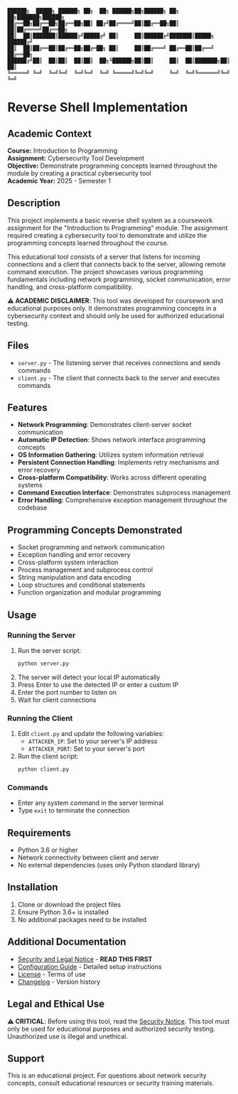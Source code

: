 ```
██████╗  █████╗ ██████╗ ██╗  ██╗ ██████╗██╗██████╗ ██╗  ██╗███████╗██████╗ 
██╔══██╗██╔══██╗██╔══██╗██║ ██╔╝██╔════╝██║██╔══██╗██║  ██║██╔════╝██╔══██╗
██║  ██║███████║██████╔╝█████╔╝ ██║     ██║██████╔╝███████║█████╗  ██████╔╝
██║  ██║██╔══██║██╔══██╗██╔═██╗ ██║     ██║██╔═══╝ ██╔══██║██╔══╝  ██╔══██╗
██████╔╝██║  ██║██║  ██║██║  ██╗╚██████╗██║██║     ██║  ██║███████╗██║  ██║
╚═════╝ ╚═╝  ╚═╝╚═╝  ╚═╝╚═╝  ╚═╝ ╚═════╝╚═╝╚═╝     ╚═╝  ╚═╝╚══════╝╚═╝  ╚═╝
```

# Reverse Shell Implementation

## Academic Context
**Course:** Introduction to Programming  
**Assignment:** Cybersecurity Tool Development  
**Objective:** Demonstrate programming concepts learned throughout the module by creating a practical cybersecurity tool  
**Academic Year:** 2025 - Semester 1  

## Description
This project implements a basic reverse shell system as a coursework assignment for the "Introduction to Programming" module. The assignment required creating a cybersecurity tool to demonstrate and utilize the programming concepts learned throughout the course. 

This educational tool consists of a server that listens for incoming connections and a client that connects back to the server, allowing remote command execution. The project showcases various programming fundamentals including network programming, socket communication, error handling, and cross-platform compatibility.

**⚠️ ACADEMIC DISCLAIMER**: This tool was developed for coursework and educational purposes only. It demonstrates programming concepts in a cybersecurity context and should only be used for authorized educational testing.

## Files
- `server.py` - The listening server that receives connections and sends commands
- `client.py` - The client that connects back to the server and executes commands

## Features
- **Network Programming**: Demonstrates client-server socket communication
- **Automatic IP Detection**: Shows network interface programming concepts
- **OS Information Gathering**: Utilizes system information retrieval
- **Persistent Connection Handling**: Implements retry mechanisms and error recovery
- **Cross-platform Compatibility**: Works across different operating systems
- **Command Execution Interface**: Demonstrates subprocess management
- **Error Handling**: Comprehensive exception management throughout the codebase

## Programming Concepts Demonstrated
- Socket programming and network communication
- Exception handling and error recovery
- Cross-platform system interaction
- Process management and subprocess control
- String manipulation and data encoding
- Loop structures and conditional statements
- Function organization and modular programming

## Usage

### Running the Server
1. Run the server script:
   ```bash
   python server.py
   ```
2. The server will detect your local IP automatically
3. Press Enter to use the detected IP or enter a custom IP
4. Enter the port number to listen on
5. Wait for client connections

### Running the Client
1. Edit `client.py` and update the following variables:
   - `ATTACKER_IP`: Set to your server's IP address
   - `ATTACKER_PORT`: Set to your server's port
2. Run the client script:
   ```bash
   python client.py
   ```

### Commands
- Enter any system command in the server terminal
- Type `exit` to terminate the connection

## Requirements
- Python 3.6 or higher
- Network connectivity between client and server
- No external dependencies (uses only Python standard library)

## Installation
1. Clone or download the project files
2. Ensure Python 3.6+ is installed
3. No additional packages need to be installed

## Additional Documentation
- [Security and Legal Notice](SECURITY.md) - **READ THIS FIRST**
- [Configuration Guide](CONFIG.md) - Detailed setup instructions
- [License](LICENSE) - Terms of use
- [Changelog](CHANGELOG.md) - Version history

## Legal and Ethical Use
**⚠️ CRITICAL**: Before using this tool, read the [Security Notice](SECURITY.md). This tool must only be used for educational purposes and authorized security testing. Unauthorized use is illegal and unethical.

## Support
This is an educational project. For questions about network security concepts, consult educational resources or security training materials.